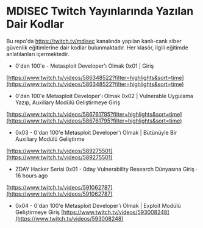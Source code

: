 # MDISEC Twitch Yayınlarında Yazılan Dair Kodlar
Bu repo'da https://twitch.tv/mdisec kanalında yapılan kanlı-canlı siber güvenlik eğitimlerine dair kodlar bulunmaktadır. Her klasör, ilgili eğitimde anlatılanları içermektedir.


- 0'dan 100'e - Metasploit Developer'ı Olmak 0x01 | Giriş

[https://www.twitch.tv/videos/586348522?filter=highlights&sort=time](https://www.twitch.tv/videos/586348522?filter=highlights&sort=time)

- 0'dan 100'e Metasploit Developer'ı Olmak 0x02 | Vulnerable Uygulama Yazıp, Auxiliary Modülü Geliştirmeye Giriş

[https://www.twitch.tv/videos/586761795?filter=highlights&sort=time](https://www.twitch.tv/videos/586761795?filter=highlights&sort=time)


- 0x03 - 0'dan 100'e Metasploit Developer'ı Olmak | Bütünüyle Bir Auxiliary Modülü Geliştirme

[https://www.twitch.tv/videos/589275501](https://www.twitch.tv/videos/589275501)



- ZDAY Hacker Serisi 0x01 - 0day Vulnerability Research Dünyasına Giriş · 16 hours ago


[https://www.twitch.tv/videos/591062787](https://www.twitch.tv/videos/591062787)

- 0x04 - 0'dan 100'e Metasploit Developer'ı Olmak | Exploit Modülü Geliştirmeye Giriş 
[https://www.twitch.tv/videos/593008248](https://www.twitch.tv/videos/593008248)
